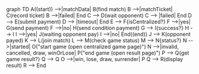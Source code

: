 <html lang="en">
<head>
  <meta charset="utf-8">
  <link rel="stylesheet" href="mermaid.min.css">
    <script src="https://unpkg.com/mermaid@8.1.0/dist/mermaid.js"></script>
  <script>mermaid.initialize({startOnLoad:true});</script>
</head>
<body>
  <div class="mermaid">
  graph TD
    A((start)) -->|matchData| B(find match)
    B -->|matchTicket| C(record ticket)
    B -->|failed| End
    C --> D(wait opponent)
    C --> |failed| End
    D --> E(submit payment)
    D --> |timeout| End
    E --> F{isCentralized?}
    F -->|yes| G(send payment)
    F -->|no| H(send condition payment)
    G --> I{success?}
    H --> I
    I -->|yes| J(waiting opponent pay)
    I -->|no| End((end))
    J --> K(opponent payed)
    K --> L(join match)
    L --> M(check game status)
    M --> N{status?}
    N -->|started| O("start game (open centralized game page)")
    N -->|invalid, cancelled, draw, winOrLose| P("end game (open result page)")
    P --> Q{get game result?}
    Q --> Q
    O -->|win, lose, draw, surrender| P
    Q --> R(display result)
    R --> End
  </div>
</body>
</html>

<!--stackedit_data:
eyJoaXN0b3J5IjpbNzM4OTcyODcsMTg5OTI4NzMwNiwtODc3MD
E2NTI0LDUxMDI5MTMwMiwtODU1NjcxNTQ3LDMyMjE5MjQ4Nywt
MjA4ODc0NjYxMiwtMTYwMjQ0MTAzLDkzNzI4OTcsLTEzNjc4Mz
IzMTUsNzc3MzI1NjMxLDYzNzAyNjk2NywxODM1NDE2MjMzLC04
NzE2MTkwMzZdfQ==
-->